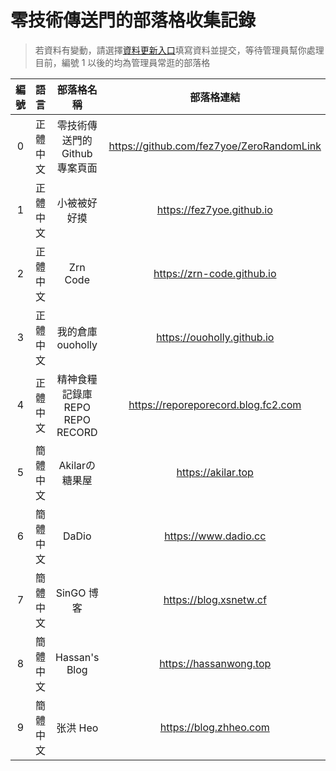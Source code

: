 # 零技術傳送門的部落格收集記錄
> 若資料有變動，請選擇[資料更新入口](https://github.com/fez7yoe/ZeroRandomLink/issues/new/choose)填寫資料並提交，等待管理員幫你處理<br>
> 目前，編號 1 以後的均為管理員常逛的部落格

| 編號 | 語言 | 部落格名稱 | 部落格連結 |
| :---: | :---: | :---: | :---: |
| 0 | 正體中文 | 零技術傳送門的 Github 專案頁面 | https://github.com/fez7yoe/ZeroRandomLink |
| 1 | 正體中文 | 小被被好好摸 | https://fez7yoe.github.io |
| 2 | 正體中文 | Zrn Code | https://zrn-code.github.io |
| 3 | 正體中文 | 我的倉庫 ouoholly | https://ouoholly.github.io |
| 4 | 正體中文 | 精神食糧記錄庫 REPO REPO RECORD | https://reporeporecord.blog.fc2.com |
| 5 | 簡體中文 | Akilarの糖果屋 | https://akilar.top |
| 6 | 簡體中文 | DaDio | https://www.dadio.cc |
| 7 | 簡體中文 | SinGO 博客 | https://blog.xsnetw.cf |
| 8 | 簡體中文 | Hassan's Blog | https://hassanwong.top |
| 9 | 簡體中文 | 张洪 Heo | https://blog.zhheo.com |
